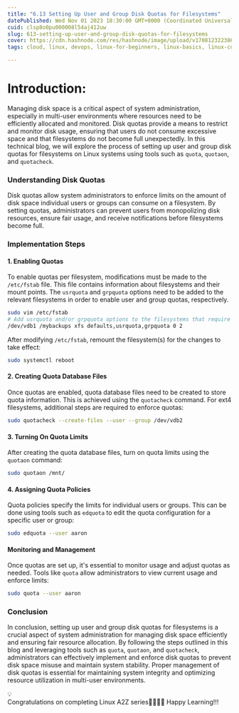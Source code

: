 ```yaml
---
title: "6.13 Setting Up User and Group Disk Quotas for Filesystems"
datePublished: Wed Nov 01 2023 18:30:00 GMT+0000 (Coordinated Universal Time)
cuid: clsp8o0pu000008l54aj412uw
slug: 613-setting-up-user-and-group-disk-quotas-for-filesystems
cover: https://cdn.hashnode.com/res/hashnode/image/upload/v1708123223861/26cf028f-cdd9-491d-9d6b-e850dc921684.png
tags: cloud, linux, devops, linux-for-beginners, linux-basics, linux-commands, 90daysofdevops, shubhamlondhe, trainwithshubham, lfcs, powertocloud

---
```


# Introduction:

Managing disk space is a critical aspect of system administration, especially in multi-user environments where resources need to be efficiently allocated and monitored. Disk quotas provide a means to restrict and monitor disk usage, ensuring that users do not consume excessive space and that filesystems do not become full unexpectedly. In this technical blog, we will explore the process of setting up user and group disk quotas for filesystems on Linux systems using tools such as `quota`, `quotaon`, and `quotacheck`.

### Understanding Disk Quotas

Disk quotas allow system administrators to enforce limits on the amount of disk space individual users or groups can consume on a filesystem. By setting quotas, administrators can prevent users from monopolizing disk resources, ensure fair usage, and receive notifications before filesystems become full.

### Implementation Steps

#### 1\. Enabling Quotas

To enable quotas per filesystem, modifications must be made to the `/etc/fstab` file. This file contains information about filesystems and their mount points. The `usrquota` and `grpquota` options need to be added to the relevant filesystems in order to enable user and group quotas, respectively.

```bash
sudo vim /etc/fstab
# Add usrquota and/or grpquota options to the filesystems that require quotas:
/dev/vdb1 /mybackups xfs defaults,usrquota,grpquota 0 2
```

After modifying `/etc/fstab`, remount the filesystem(s) for the changes to take effect:

```bash
sudo systemctl reboot
```

#### 2\. Creating Quota Database Files

Once quotas are enabled, quota database files need to be created to store quota information. This is achieved using the `quotacheck` command. For ext4 filesystems, additional steps are required to enforce quotas:

```bash
sudo quotacheck --create-files --user --group /dev/vdb2
```

#### 3\. Turning On Quota Limits

After creating the quota database files, turn on quota limits using the `quotaon` command:

```bash
sudo quotaon /mnt/
```

#### 4\. Assigning Quota Policies

Quota policies specify the limits for individual users or groups. This can be done using tools such as `edquota` to edit the quota configuration for a specific user or group:

```bash
sudo edquota --user aaron
```

#### Monitoring and Management

Once quotas are set up, it's essential to monitor usage and adjust quotas as needed. Tools like `quota` allow administrators to view current usage and enforce limits:

```bash
sudo quota --user aaron
```

### Conclusion

In conclusion, setting up user and group disk quotas for filesystems is a crucial aspect of system administration for managing disk space efficiently and ensuring fair resource allocation. By following the steps outlined in this blog and leveraging tools such as `quota`, `quotaon`, and `quotacheck`, administrators can effectively implement and enforce disk quotas to prevent disk space misuse and maintain system stability. Proper management of disk quotas is essential for maintaining system integrity and optimizing resource utilization in multi-user environments.

<div data-node-type="callout">
<div data-node-type="callout-emoji">💡</div>
<div data-node-type="callout-text">Congratulations on completing Linux A2Z series🎉🎉🎉🎉 Happy Learning!!!</div>
</div>